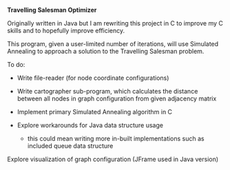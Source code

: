 **Travelling Salesman Optimizer**

Originally written in Java but I am rewriting this project in C to improve my C skills and to hopefully improve efficiency.

This program, given a user-limited number of iterations, will use Simulated Annealing to approach a solution to the Travelling Salesman problem.

To do:

- Write file-reader (for node coordinate configurations)

- Write cartographer sub-program, which calculates the distance between all nodes in graph configuration from given adjacency matrix

- Implement primary Simulated Annealing algorithm in C

- Explore workarounds for Java data structure usage
    - this could mean writing more in-built implementations such as included queue data structure
    
Explore visualization of graph configuration (JFrame used in Java version)